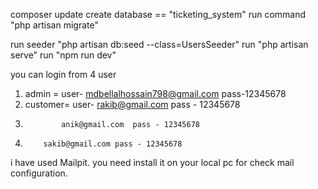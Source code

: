 composer update
create database == "ticketing_system"
run command "php artisan  migrate"

run seeder "php artisan db:seed --class=UsersSeeder"
run "php artisan serve"
run "npm run dev"


you can login from 4 user
1. admin = user- mdbellalhossain798@gmail.com pass-12345678
2. customer= user- rakib@gmail.com pass - 12345678
3.	           anik@gmail.com  pass - 12345678
4.		   sakib@gmail.com pass - 12345678


i have used Mailpit. you need install it on your local pc for check mail configuration.
